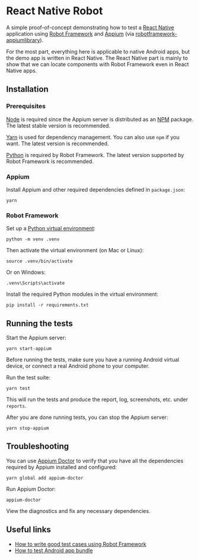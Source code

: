 # React Native Robot

A simple proof-of-concept demonstrating how to test a
[React Native](https://facebook.github.io/react-native/)
application using [Robot Framework](https://robotframework.org/)
and [Appium](https://appium.io/) (via [robotframework-appiumlibrary](https://github.com/serhatbolsu/robotframework-appiumlibrary)).

For the most part, everything here is applicable to native Android apps,
but the demo app is written in React Native. The React Native part is mainly
to show that we can locate components with Robot Framework even in React
Native apps.

## Installation

### Prerequisites

[Node](https://nodejs.org/) is required since the Appium server is distributed as
an [NPM](https://www.npmjs.com/) package. The latest stable version is recommended.

[Yarn](https://yarnpkg.com/) is used for dependency management. You can also use `npm`
if you want. The latest version is recommended.

[Python](https://www.python.org/) is required by Robot Framework. The latest version
supported by Robot Framework is recommended.

### Appium

Install Appium and other required dependencies defined in `package.json`:

    yarn

### Robot Framework

Set up a [Python virtual environment](https://docs.python.org/3/library/venv.html#module-venv):

    python -m venv .venv

Then activate the virtual environment (on Mac or Linux):

    source .venv/bin/activate

Or on Windows:

    .venv\Scripts\activate

Install the required Python modules in the virtual environment:

    pip install -r requirements.txt

## Running the tests

Start the Appium server:

    yarn start-appium

Before running the tests, make sure you have a running Android virtual device,
or connect a real Android phone to your computer.

Run the test suite:

    yarn test

This will run the tests and produce the report, log, screenshots, etc. under `reports`.

After you are done running tests, you can stop the Appium server:

    yarn stop-appium

## Troubleshooting

You can use [Appium Doctor](https://github.com/appium/appium-doctor) to verify that you have all the dependencies
required by Appium installed and configured:

    yarn global add appium-doctor

Run Appium Doctor:

    appium-doctor

View the diagnostics and fix any necessary dependencies.

## Useful links

* [How to write good test cases using Robot Framework](https://github.com/robotframework/HowToWriteGoodTestCases/blob/master/HowToWriteGoodTestCases.rst)
* [How to test Android app bundle](http://appium.io/docs/en/writing-running-appium/android/android-appbundle/)
